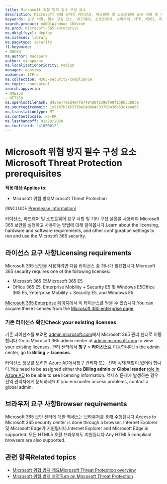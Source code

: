 ```yaml
---
title: Microsoft 위협 방지 필수 구성 요소
description: Microsoft 위협 방지의 라이선싱, 하드웨어 및 소프트웨어 요구 사항 및 기타 구성 설정에 대해 알아봅니다.
keywords: 요구 사항, 필수 구성 요소, 하드웨어, 소프트웨어, 브라우저, MTP, M365, 라이선스
search.product: eADQiWindows 10XVcnh
ms.prod: microsoft-365-enterprise
ms.mktglfcycl: deploy
ms.sitesec: library
ms.pagetype: security
f1.keywords:
- NOCSH
ms.author: macapara
author: mjcaparas
ms.localizationpriority: medium
manager: dansimp
audience: ITPro
ms.collection: M365-security-compliance
ms.topic: conceptual
search.appverid:
- MOE150
- MET150
ms.openlocfilehash: d45be77abd404f87484d0f8390f09f1b9bc3b8ce
ms.sourcegitcommit: 1c91b7b24537d0e54d484c3379043db53c1aea65
ms.translationtype: MT
ms.contentlocale: ko-KR
ms.lasthandoff: 01/29/2020
ms.locfileid: "41600012"
---
```

# <a name="microsoft-threat-protection-prerequisites"></a><span data-ttu-id="e9a35-104">Microsoft 위협 방지 필수 구성 요소</span><span class="sxs-lookup"><span data-stu-id="e9a35-104">Microsoft Threat Protection prerequisites</span></span>

<span data-ttu-id="e9a35-105">**적용 대상:**</span><span class="sxs-lookup"><span data-stu-id="e9a35-105">**Applies to:**</span></span>
- <span data-ttu-id="e9a35-106">Microsoft 위협 방지</span><span class="sxs-lookup"><span data-stu-id="e9a35-106">Microsoft Threat Protection</span></span>

[!INCLUDE [Prerelease information](../includes/prerelease.md)]

<span data-ttu-id="e9a35-107">라이선스, 하드웨어 및 소프트웨어 요구 사항 및 기타 구성 설정을 사용하여 Microsoft 365 보안을 실행하고 사용하는 방법에 대해 알아봅니다.</span><span class="sxs-lookup"><span data-stu-id="e9a35-107">Learn about the licensing, hardware and software requirements, and other configuration settings to run and use the Microsoft 365 security.</span></span>

## <a name="licensing-requirements"></a><span data-ttu-id="e9a35-108">라이선스 요구 사항</span><span class="sxs-lookup"><span data-stu-id="e9a35-108">Licensing requirements</span></span>
<span data-ttu-id="e9a35-109">Microsoft 365 보안을 사용하려면 다음 라이선스 중 하나가 필요합니다.</span><span class="sxs-lookup"><span data-stu-id="e9a35-109">Microsoft 365 security requires one of the following licenses:</span></span>

- <span data-ttu-id="e9a35-110">Microsoft 365 E5</span><span class="sxs-lookup"><span data-stu-id="e9a35-110">Microsoft 365 E5</span></span> 
- <span data-ttu-id="e9a35-111">Office 365 E5, Enterprise Mobility + Security E5 및 Windows E5</span><span class="sxs-lookup"><span data-stu-id="e9a35-111">Office 365 E5, Enterprise Mobility + Security E5, and Windows E5</span></span>

<span data-ttu-id="e9a35-112">[Microsoft 365 Enterprise 페이지](https://www.microsoft.com/en-us/microsoft-365/enterprise)에서 이 라이선스를 받을 수 있습니다.</span><span class="sxs-lookup"><span data-stu-id="e9a35-112">You can acquire these licenses from the [Microsoft 365 enterprise page](https://www.microsoft.com/en-us/microsoft-365/enterprise).</span></span>

### <a name="check-your-existing--licenses"></a><span data-ttu-id="e9a35-113">기존 라이선스 확인</span><span class="sxs-lookup"><span data-stu-id="e9a35-113">Check your existing  licenses</span></span>
<span data-ttu-id="e9a35-114">기존 라이선스를 보려면 [admin.microsoft.com](https://admin.microsoft.com/)에서 Microsoft 365 관리 센터로 이동합니다.</span><span class="sxs-lookup"><span data-stu-id="e9a35-114">Go to Microsoft 365 admin center at [admin.microsoft.com](https://admin.microsoft.com/) to view your existing licenses.</span></span> <span data-ttu-id="e9a35-115">관리 센터에서 **청구** > **라이선스**로 이동합니다.</span><span class="sxs-lookup"><span data-stu-id="e9a35-115">In the admin center, go to **Billing** > **Licenses**.</span></span>

<span data-ttu-id="e9a35-116">라이선스 정보를 보려면 Azure AD에서청구 관리자 또는 전역 독자[역할이 있어야 합니다.</span><span class="sxs-lookup"><span data-stu-id="e9a35-116">You need to be assigned either the **Billing admin** or **Global reader** [role in Azure AD](https://docs.microsoft.com/azure/active-directory/users-groups-roles/directory-assign-admin-roles#available-roles) to be able to see licensing information.</span></span> <span data-ttu-id="e9a35-117">액세스 문제가 발생하는 경우 전역 관리자에게 문의하세요.</span><span class="sxs-lookup"><span data-stu-id="e9a35-117">If you encounter access problems, contact a global admin.</span></span>  

## <a name="browser-requirements"></a><span data-ttu-id="e9a35-118">브라우저 요구 사항</span><span class="sxs-lookup"><span data-stu-id="e9a35-118">Browser requirements</span></span>
<span data-ttu-id="e9a35-119">Microsoft 365 보안 센터에 대한 액세스는 브라우저를 통해 수행됩니다.</span><span class="sxs-lookup"><span data-stu-id="e9a35-119">Access to Microsoft 365 security center is done through a browser.</span></span> <span data-ttu-id="e9a35-120">Internet Explorer 및 Microsoft Edge가 지원됩니다.</span><span class="sxs-lookup"><span data-stu-id="e9a35-120">Internet Explorer and Microsoft Edge is supported.</span></span> <span data-ttu-id="e9a35-121">모든 HTML5 호환 브라우저도 지원됩니다.</span><span class="sxs-lookup"><span data-stu-id="e9a35-121">Any HTML5 compliant browsers are also supported.</span></span>

## <a name="related-topics"></a><span data-ttu-id="e9a35-122">관련 항목</span><span class="sxs-lookup"><span data-stu-id="e9a35-122">Related topics</span></span>
- [<span data-ttu-id="e9a35-123">Microsoft 위협 방지 개요</span><span class="sxs-lookup"><span data-stu-id="e9a35-123">Microsoft Threat Protection overview</span></span>](microsoft-threat-protection.md)
- [<span data-ttu-id="e9a35-124">Microsoft 위협 방지 설정</span><span class="sxs-lookup"><span data-stu-id="e9a35-124">Turn on Microsoft Threat Protection</span></span>](mtp-enable.md)